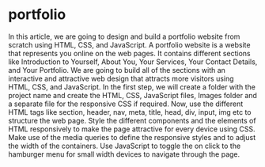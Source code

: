 # portfolio
In this article, we are going to design and build a portfolio website from scratch using HTML, CSS, and JavaScript. A portfolio website is a website that represents you online on the web pages. It contains different sections like Introduction to Yourself, About You, Your Services, Your Contact Details, and Your Portfolio. We are going to build all of the sections with an interactive and attractive web design that attracts more visitors using HTML, CSS, and JavaScript.
In the first step, we will create a folder with the project name and create the HTML, CSS, JavaScript files, Images folder and a separate file for the responsive CSS if required.
Now, use the different HTML tags like section, header, nav, meta, title, head, div, input, img etc to structure the web page.
Style the different components and the elements of HTML responsively to make the page attractive for every device using CSS.
Make use of the media queries to define the responsive styles and to adjust the width of the containers.
Use JavaScript to toggle the on click to the hamburger menu for small width devices to navigate through the page.
